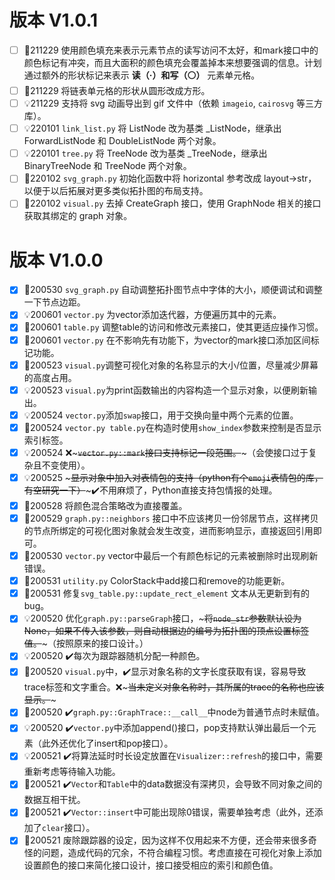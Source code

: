 # 版本 V1.0.1
- [ ] 🔨211229 使用颜色填充来表示元素节点的读写访问不太好，和mark接口中的颜色标记有冲突，而且大面积的颜色填充会覆盖掉本来想要强调的信息。计划通过额外的形状标记来表示 **读（·）和写（⚪）** 元素单元格。
- [ ] 🔨211229 将链表单元格的形状从圆形改成方形。
- [ ] 💡211229 支持将 svg 动画导出到 gif 文件中（依赖 `imageio`, `cairosvg` 等三方库）。
- [ ] 💡220101 `link_list.py` 将 ListNode 改为基类 _ListNode，继承出 ForwardListNode 和 DoubleListNode 两个对象。
- [ ] 💡220101 `tree.py` 将 TreeNode 改为基类 _TreeNode，继承出 BinaryTreeNode 和 TreeNode 两个对象。
- [ ] 🔨220102 `svg_graph.py` 初始化函数中将 horizontal 参考改成 layout->str，以便于以后拓展对更多类似拓扑图的布局支持。
- [ ] 🔨220102 `visual.py` 去掉 CreateGraph 接口，使用 GraphNode 相关的接口获取其绑定的 graph 对象。

# 版本 V1.0.0

- [x] 🔨200530 `svg_graph.py` 自动调整拓扑图节点中字体的大小，顺便调试和调整一下节点边距。
- [x] 💡200601 `vector.py` 为vector添加迭代器，方便遍历其中的元素。
- [x] 🔨200601 `table.py` 调整table的访问和修改元素接口，使其更适应操作习惯。
- [x] 🔨200601 `vector.py` 在不影响先有功能下，为vector的mark接口添加区间标记功能。
- [x] 🔨200523 `visual.py`调整可视化对象的名称显示的大小/位置，尽量减少屏幕的高度占用。
- [x] 💡200523 `visual.py`为print函数输出的内容构造一个显示对象，以便刷新输出。
- [x] 💡200524 `vector.py`添加`swap`接口，用于交换向量中两个元素的位置。
- [x] 🔨200524 `vector.py table.py`在构造时使用`show_index`参数来控制是否显示索引标签。
- [x] 💡200524 ❌~~~`vector.py::mark`接口支持标记一段范围。~~~（会使接口过于复杂且不变使用）。
- [x] 💡200525 ~~~显示对象中加入对表情包的支持（python有个`emoji`表情包的库，有空研究一下）~~~✔️不用麻烦了，Python直接支持包情报的处理。
- [x] 🔨200528 将颜色混合策略改为直接覆盖。
- [x] 🐛200529 `graph.py::neighbors` 接口中不应该拷贝一份邻居节点，这样拷贝的节点所绑定的可视化图对象就会发生改变，进而影响显示，直接返回引用即可。 
- [x] 🐛200530 `vector.py` vector中最后一个有颜色标记的元素被删除时出现刷新错误。
- [x] 🐛200531 `utility.py` ColorStack中add接口和remove的功能更新。
- [x] 🐛200531 修复`svg_table.py::update_rect_element` 文本从无更新到有的bug。 
- [x] 💡200520 优化`graph.py::parseGraph`接口，~~~将`node_str`参数默认设为None，如果不传入该参数，则自动根据边的编号为拓扑图的顶点设置标签值。~~~（按照原来的接口设计。）
- [x] 💡200520 ✔️每次为跟踪器随机分配一种颜色。
- [x] 🐛200520 `visual.py`中，✔️显示对象名称的文字长度获取有误，容易导致trace标签和文字重合。❌~~~当未定义对象名称时，其所属的trace的名称也应该显示。~~~
- [x] 🐛200520 ✔️`graph.py::GraphTrace::__call__`中node为普通节点时未赋值。
- [x] 💡200520 ✔️`vector.py`中添加append()接口，pop支持默认弹出最后一个元素（此外还优化了insert和pop接口）。
- [x] 💡200521 ✔️将算法延时时长设定放置在`Visualizer::refresh`的接口中，需要重新考虑等待输入功能。
- [x] 🐛200521 ✔️`Vector`和`Table`中的data数据没有深拷贝，会导致不同对象之间的数据互相干扰。
- [x] 🐛200521 ✔️`Vector::insert`中可能出现除0错误，需要单独考虑（此外，还添加了`clear`接口）。
- [x] 🔨200521 废除跟踪器的设定，因为这样不仅用起来不方便，还会带来很多奇怪的问题，造成代码的冗余，不符合编程习惯。考虑直接在可视化对象上添加设置颜色的接口来简化接口设计，接口接受相应的索引和颜色值。
